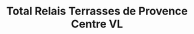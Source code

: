 ---
title: "Total Relais Terrasses de Provence Centre VL"
url: /brignoles/total-relais-terrasses-de-provence-centre-vl/
shop: commodité
---
